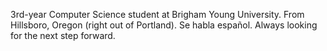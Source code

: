 3rd-year Computer Science student at Brigham Young University.
From Hillsboro, Oregon (right out of Portland).
Se habla español.
Always looking for the next step forward.
